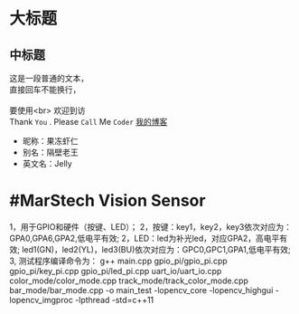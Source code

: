 大标题  
====

中标题  
------

这是一段普通的文本，  
直接回车不能换行，<br>  
要使用\<br>
    欢迎到访  
Thank `You` . Please `Call` Me `Coder`
[我的博客](http://blog.csdn.net/guodongxiaren)

* 昵称：果冻虾仁  
* 别名：隔壁老王  
* 英文名：Jelly


#MarStech Vision Sensor  
====
1，用于GPIO和硬件（按键、LED）；
2，按键：key1，key2，key3依次对应为：GPA0,GPA6,GPA2,低电平有效;
2，LED：led为补光led，对应GPA2，高电平有效;
        led1(GN)，led2(YL)，led3(BU)依次对应为：GPC0,GPC1,GPA1,低电平有效;
3, 测试程序编译命令为：
g++ main.cpp gpio_pi/gpio_pi.cpp gpio_pi/key_pi.cpp gpio_pi/led_pi.cpp  uart_io/uart_io.cpp  color_mode/color_mode.cpp track_mode/track_color_mode.cpp bar_mode/bar_mode.cpp -o main_test -lopencv_core -lopencv_highgui -lopencv_imgproc -lpthread -std=c++11
